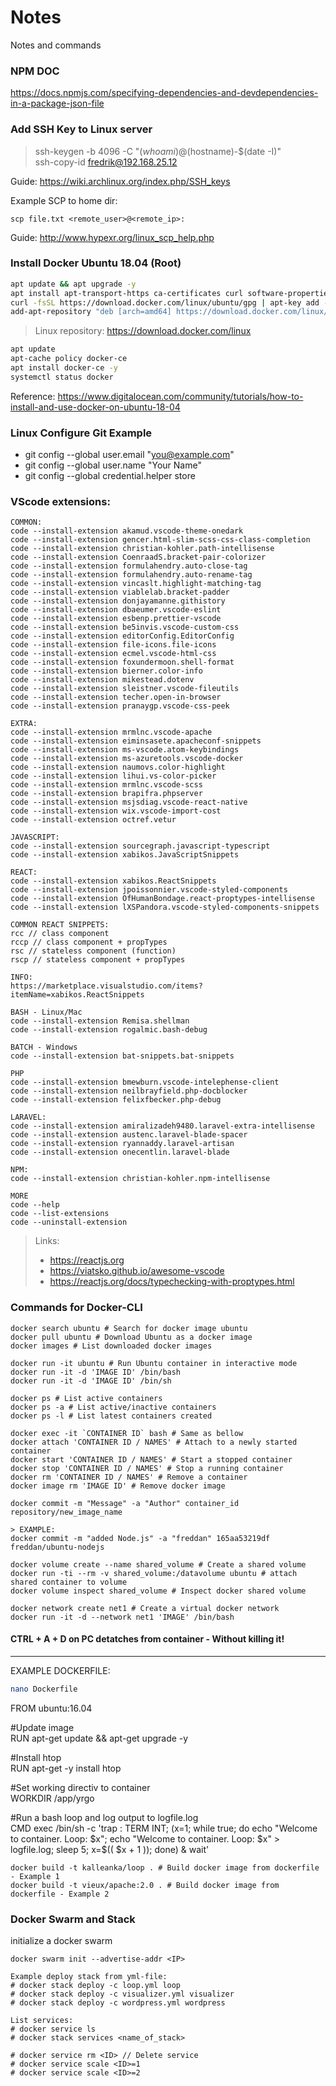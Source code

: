 # Notes
Notes and commands

### NPM DOC
https://docs.npmjs.com/specifying-dependencies-and-devdependencies-in-a-package-json-file

### Add SSH Key to Linux server

> ssh-keygen -b 4096 -C "$(whoami)@$(hostname)-$(date -I)"<br/>
> ssh-copy-id fredrik@192.168.25.12

Guide:
https://wiki.archlinux.org/index.php/SSH_keys

Example SCP to home dir:
```
scp file.txt <remote_user>@<remote_ip>:
```

Guide:
http://www.hypexr.org/linux_scp_help.php

### Install Docker Ubuntu 18.04 (Root)
```bash
apt update && apt upgrade -y
apt install apt-transport-https ca-certificates curl software-properties-common -y
curl -fsSL https://download.docker.com/linux/ubuntu/gpg | apt-key add -
add-apt-repository "deb [arch=amd64] https://download.docker.com/linux/ubuntu bionic stable"
```

> Linux repository: https://download.docker.com/linux

```bash
apt update
apt-cache policy docker-ce
apt install docker-ce -y
systemctl status docker
```
Reference: https://www.digitalocean.com/community/tutorials/how-to-install-and-use-docker-on-ubuntu-18-04

### Linux Configure Git Example

- git config --global user.email "you@example.com"
- git config --global user.name "Your Name"
- git config --global credential.helper store

### VScode extensions:
```
COMMON:
code --install-extension akamud.vscode-theme-onedark
code --install-extension gencer.html-slim-scss-css-class-completion
code --install-extension christian-kohler.path-intellisense
code --install-extension CoenraadS.bracket-pair-colorizer
code --install-extension formulahendry.auto-close-tag
code --install-extension formulahendry.auto-rename-tag
code --install-extension vincaslt.highlight-matching-tag
code --install-extension viablelab.bracket-padder
code --install-extension donjayamanne.githistory
code --install-extension dbaeumer.vscode-eslint
code --install-extension esbenp.prettier-vscode
code --install-extension be5invis.vscode-custom-css
code --install-extension editorConfig.EditorConfig
code --install-extension file-icons.file-icons
code --install-extension ecmel.vscode-html-css
code --install-extension foxundermoon.shell-format
code --install-extension bierner.color-info
code --install-extension mikestead.dotenv
code --install-extension sleistner.vscode-fileutils
code --install-extension techer.open-in-browser
code --install-extension pranaygp.vscode-css-peek

EXTRA:
code --install-extension mrmlnc.vscode-apache
code --install-extension eiminsasete.apacheconf-snippets
code --install-extension ms-vscode.atom-keybindings
code --install-extension ms-azuretools.vscode-docker
code --install-extension naumovs.color-highlight
code --install-extension lihui.vs-color-picker
code --install-extension mrmlnc.vscode-scss
code --install-extension brapifra.phpserver
code --install-extension msjsdiag.vscode-react-native
code --install-extension wix.vscode-import-cost
code --install-extension octref.vetur

JAVASCRIPT:
code --install-extension sourcegraph.javascript-typescript
code --install-extension xabikos.JavaScriptSnippets

REACT:
code --install-extension xabikos.ReactSnippets
code --install-extension jpoissonnier.vscode-styled-components
code --install-extension OfHumanBondage.react-proptypes-intellisense
code --install-extension lXSPandora.vscode-styled-components-snippets

COMMON REACT SNIPPETS:
rcc // class component
rccp // class component + propTypes
rsc // stateless component (function)
rscp // stateless component + propTypes

INFO:
https://marketplace.visualstudio.com/items?itemName=xabikos.ReactSnippets

BASH - Linux/Mac
code --install-extension Remisa.shellman
code --install-extension rogalmic.bash-debug

BATCH - Windows
code --install-extension bat-snippets.bat-snippets

PHP
code --install-extension bmewburn.vscode-intelephense-client
code --install-extension neilbrayfield.php-docblocker
code --install-extension felixfbecker.php-debug

LARAVEL:
code --install-extension amiralizadeh9480.laravel-extra-intellisense
code --install-extension austenc.laravel-blade-spacer
code --install-extension ryannaddy.laravel-artisan
code --install-extension onecentlin.laravel-blade

NPM:
code --install-extension christian-kohler.npm-intellisense

MORE
code --help
code --list-extensions
code --uninstall-extension
```
> Links:
> - https://reactjs.org
> - https://viatsko.github.io/awesome-vscode
> - https://reactjs.org/docs/typechecking-with-proptypes.html

### Commands for Docker-CLI
```
docker search ubuntu # Search for docker image ubuntu
docker pull ubuntu # Download Ubuntu as a docker image
docker images # List downloaded docker images

docker run -it ubuntu # Run Ubuntu container in interactive mode
docker run -it -d 'IMAGE ID' /bin/bash
docker run -it -d 'IMAGE ID' /bin/sh

docker ps # List active containers
docker ps -a # List active/inactive containers
docker ps -l # List latest containers created

docker exec -it `CONTAINER ID` bash # Same as bellow
docker attach 'CONTAINER ID / NAMES' # Attach to a newly started container
docker start 'CONTAINER ID / NAMES' # Start a stopped container 
docker stop 'CONTAINER ID / NAMES' # Stop a running container
docker rm 'CONTAINER ID / NAMES' # Remove a container
docker image rm 'IMAGE ID' # Remove docker image

docker commit -m "Message" -a "Author" container_id repository/new_image_name

> EXAMPLE:
docker commit -m "added Node.js" -a "freddan" 165aa53219df freddan/ubuntu-nodejs

docker volume create --name shared_volume # Create a shared volume
docker run -ti --rm -v shared_volume:/datavolume ubuntu # attach shared container to volume
docker volume inspect shared_volume # Inspect docker shared volume

docker network create net1 # Create a virtual docker network
docker run -it -d --network net1 'IMAGE' /bin/bash
```

#### CTRL + A + D on PC detatches from container - Without killing it!
----
EXAMPLE DOCKERFILE:

```bash
nano Dockerfile
```

FROM ubuntu:16.04

#Update image<br/>
RUN apt-get update && apt-get upgrade -y

#Install htop<br/>
RUN apt-get -y install htop

#Set working directiv to container<br/>
WORKDIR /app/yrgo

#Run a bash loop and log output to logfile.log<br/>
CMD exec /bin/sh -c 'trap : TERM INT; (x=1; while true; do echo "Welcome to container. Loop: $x"; echo "Welcome to container. Loop: $x" > logfile.log; sleep 5; x=$(( $x + 1 )); done) & wait'

```
docker build -t kalleanka/loop . # Build docker image from dockerfile - Example 1
docker build -t vieux/apache:2.0 . # Build docker image from dockerfile - Example 2
```
### Docker Swarm and Stack

initialize a docker swarm
```
docker swarm init --advertise-addr <IP>
```

```
Example deploy stack from yml-file:
# docker stack deploy -c loop.yml loop
# docker stack deploy -c visualizer.yml visualizer
# docker stack deploy -c wordpress.yml wordpress

List services:
# docker service ls
# docker stack services <name_of_stack>

# docker service rm <ID> // Delete service
# docker service scale <ID>=1
# docker service scale <ID>=2
```
